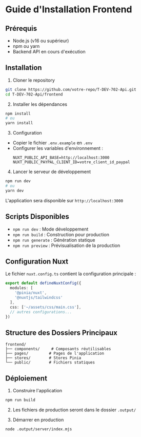 # Guide d'Installation Frontend

## Prérequis
- Node.js (v16 ou supérieur)
- npm ou yarn
- Backend API en cours d'exécution

## Installation

1. Cloner le repository
```bash
git clone https://github.com/votre-repo/T-DEV-702-Api.git
cd T-DEV-702-Api/frontend
```

2. Installer les dépendances
```bash
npm install
# ou
yarn install
```

3. Configuration
- Copier le fichier `.env.example` en `.env`
- Configurer les variables d'environnement :
  ```env
  NUXT_PUBLIC_API_BASE=http://localhost:3000
  NUXT_PUBLIC_PAYPAL_CLIENT_ID=votre_client_id_paypal
  ```

4. Lancer le serveur de développement
```bash
npm run dev
# ou
yarn dev
```

L'application sera disponible sur `http://localhost:3000`

## Scripts Disponibles
- `npm run dev` : Mode développement
- `npm run build` : Construction pour production
- `npm run generate` : Génération statique
- `npm run preview` : Prévisualisation de la production

## Configuration Nuxt
Le fichier `nuxt.config.ts` contient la configuration principale :
```typescript
export default defineNuxtConfig({
  modules: [
    '@pinia/nuxt',
    '@nuxtjs/tailwindcss'
  ],
  css: ['~/assets/css/main.css'],
  // autres configurations...
})
```

## Structure des Dossiers Principaux
```
frontend/
├── components/     # Composants réutilisables
├── pages/         # Pages de l'application
├── stores/        # Stores Pinia
└── public/        # Fichiers statiques
```

## Déploiement
1. Construire l'application
```bash
npm run build
```

2. Les fichiers de production seront dans le dossier `.output/`

3. Démarrer en production
```bash
node .output/server/index.mjs
